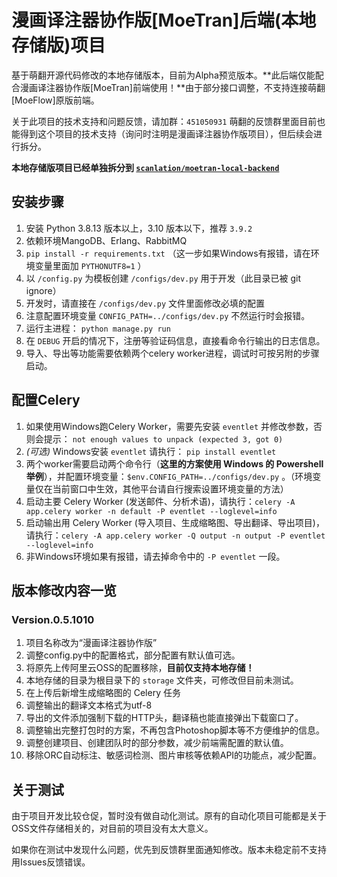 # 漫画译注器协作版[MoeTran]后端(本地存储版)项目

基于萌翻开源代码修改的本地存储版本，目前为Alpha预览版本。**此后端仅能配合漫画译注器协作版[MoeTran]前端使用！**由于部分接口调整，不支持连接萌翻[MoeFlow]原版前端。

关于此项目的技术支持和问题反馈，请加群：`451050931` 萌翻的反馈群里面目前也能得到这个项目的技术支持（询问时注明是漫画译注器协作版项目），但后续会进行拆分。

**本地存储版项目已经单独拆分到 [`scanlation/moetran-local-backend`](https://github.com/scanlation/moetran-local-backend)**

## 安装步骤

1. 安装 Python 3.8.13 版本以上，3.10 版本以下，推荐 `3.9.2`
2. 依赖环境MangoDB、Erlang、RabbitMQ
3. `pip install -r requirements.txt` （这一步如果Windows有报错，请在环境变量里面加 `PYTHONUTF8=1` ）
4. 以 `/config.py` 为模板创建 `/configs/dev.py` 用于开发（此目录已被 git ignore）
5. 开发时，请直接在 `/configs/dev.py` 文件里面修改必填的配置
6. 注意配置环境变量 `CONFIG_PATH=../configs/dev.py` 不然运行时会报错。
7. 运行主进程： `python manage.py run`
8. 在 `DEBUG` 开启的情况下，注册等验证码信息，直接看命令行输出的日志信息。
9. 导入、导出等功能需要依赖两个celery worker进程，调试时可按另附的步骤启动。

## 配置Celery

1. 如果使用Windows跑Celery Worker，需要先安装 `eventlet` 并修改参数，否则会提示： `not enough values to unpack (expected 3, got 0)`
2. *(可选)* Windows安装 `eventlet` 请执行： `pip install eventlet`
3. 两个worker需要启动两个命令行（**这里的方案使用 Windows 的 Powershell 举例**），并配置环境变量：`$env.CONFIG_PATH=../configs/dev.py` 。（环境变量仅在当前窗口中生效，其他平台请自行搜索设置环境变量的方法）
4. 启动主要 Celery Worker (发送邮件、分析术语)，请执行：`celery -A app.celery worker -n default -P eventlet --loglevel=info`
5. 启动输出用 Celery Worker (导入项目、生成缩略图、导出翻译、导出项目)，请执行：`celery -A app.celery worker -Q output -n output -P eventlet --loglevel=info`
6. 非Windows环境如果有报错，请去掉命令中的 `-P eventlet` 一段。

## 版本修改内容一览

### Version.0.5.1010

1. 项目名称改为“漫画译注器协作版”
2. 调整config.py中的配置格式，部分配置有默认值可选。
3. 将原先上传阿里云OSS的配置移除，**目前仅支持本地存储！**
4. 本地存储的目录为根目录下的 `storage` 文件夹，可修改但目前未测试。
5. 在上传后新增生成缩略图的 Celery 任务
6. 调整输出的翻译文本格式为utf-8
7. 导出的文件添加强制下载的HTTP头，翻译稿也能直接弹出下载窗口了。
8. 调整输出完整打包时的方案，不再包含Photoshop脚本等不方便维护的信息。
9. 调整创建项目、创建团队时的部分参数，减少前端需配置的默认值。
10. 移除ORC自动标注、敏感词检测、图片审核等依赖API的功能点，减少配置。

## 关于测试

由于项目开发比较仓促，暂时没有做自动化测试。原有的自动化项目可能都是关于OSS文件存储相关的，对目前的项目没有太大意义。

如果你在测试中发现什么问题，优先到反馈群里面通知修改。版本未稳定前不支持用Issues反馈错误。
